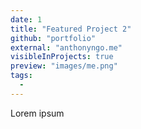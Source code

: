 ```yaml
---
date: 1
title: "Featured Project 2"
github: "portfolio"
external: "anthonyngo.me"
visibleInProjects: true
preview: "images/me.png"
tags:
  -
---
```


Lorem ipsum